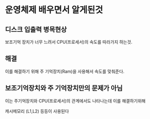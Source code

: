 # 운영체제 배우면서 알게된것 

## 디스크 입출력 병목현상

보조기억 장치가 너무 느려서 CPU(프로세서)의 속도를 따라가지 하는것.

## 해결

이를 해결하기 위해 주 기억장치(Ram)을 사용해서 속도를 맞춰준다.

## 보조기억장치와 주 기억장치만의 문제가 아님

이는 주기억장치와 CPU(프로세서)의 관계에서도 나타나는데 이를 해결하기위해

캐시메모리 (L1,L2) 등등이 사용된다